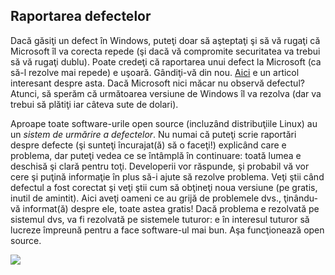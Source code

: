 

<div id="corps">

<h2>Raportarea defectelor</h2>

Dacă găsiţi un defect în Windows, puteţi doar să aşteptaţi şi să vă
rugaţi că Microsoft îl va corecta repede (şi dacă vă compromite securitatea
va trebui să vă rugaţi dublu). Poate credeţi că raportarea unui defect la Microsoft
(ca să-l rezolve mai repede) e uşoară. Gândiţi-vă din nou. 
<a href="http://www.oreillynet.com/mac/blog/2002/06/mission_impossible_submitting.html">Aici</a> 
e un articol interesant despre asta. Dacă Microsoft nici măcar nu observă defectul? Atunci, să
sperăm că următoarea versiune de Windows îl va rezolva (dar va trebui să plătiţi iar câteva sute
de dolari).

Aproape toate software-urile open source (incluzând distribuţiile Linux)
au un <i>sistem de urmărire a defectelor</i>. Nu numai că puteţi scrie raportări
despre defecte (şi sunteţi încurajat(ă) să o faceţi!) explicând care e problema, dar
puteţi vedea ce se întâmplă în continuare: toată lumea e deschisă şi clară pentru toţi.
Developerii vor răspunde, şi probabil vă vor cere şi puţină informaţie în plus să-i ajute
să rezolve problema. Veţi ştii când defectul a fost corectat şi veţi ştii cum să obţineţi
noua versiune (pe gratis, inutil de amintit). Aici aveţi oameni ce au grijă de problemele
dvs., ţinându-vă informat(ă) despre ele, toate astea gratis! Dacă problema e rezolvată pe
sistemul dvs, va fi rezolvată pe sistemele tuturor: e în interesul tuturor să lucreze
împreună pentru a face software-ul mai bun. Aşa funcţionează open source.


<img src="Images/report_bugs_thumb.png" />

</div>


